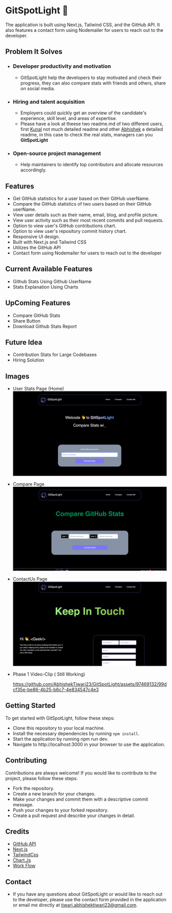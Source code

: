 # GitSpotLight 🐙

 The application is built using Next.js, Tailwind CSS, and the GitHub API. It also features a contact form using Nodemailer for users to reach out to the developer.

## Problem It Solves

- ### Developer productivity and motivation
    - GitSpotLight help the developers to stay motivated and check their progress, they can also compare stats with friends and others, share on social media.
- ### Hiring and talent acquisition
    - Employers could quickly get an overview of the candidate's experience, skill level, and areas of expertise.
    - Please have a look at theese two readme.md of two different users, first [Kunal](https://github.com/kunal-kushwaha) not much detailed readme and other [Abhishek](https://github.com/AbhishekTiwari23) a detailed readme, in this case to check the real stats, managers can you __GitSpotLight__
- ### Open-source project management
    - Help maintainers to identify top contributors and allocate resources accordingly.


## Features

- Get GitHub statistics for a user based on their GitHub userName.
- Compare the GitHub statistics of two users based on their GitHub userName.
- View user details such as their name, email, blog, and profile picture.
- View user activity such as their most recent commits and pull requests.
- Option to view user's GitHub contributions chart.
- Option to view user's repository commit history chart.
- Responsive UI design.
- Built with Next.js and Tailwind CSS
- Utilizes the GitHub API
- Contact form using Nodemailer for users to reach out to the developer

## Current Available Features

- Github Stats Using Github UserName
- Stats Explanation Using Charts


## UpComing Features

- Compare GitHub Stats
- Share Button
- Download Github Stats Report

## Future Idea

- Contribution Stats for Large Codebases
- Hiring Solution

## Images

- User Stats Page (Home)
    ![](./assets/readme/home.png)

- Compare Page
    ![](./assets/readme/compare.png)
    
- ContactUs Page
    ![](./assets/readme/contact.png)
    
- Phase 1 Video-Clip ( Still Working)

    https://github.com/AbhishekTiwari23/GitSpotLight/assets/97469132/99dcf35e-be86-4b25-b6c7-4e834547c4e3



## Getting Started

To get started with GitSpotLight, follow these steps:

- Clone this repository to your local machine.
- Install the necessary dependencies by running `npm install`.
- Start the application by running npm run dev.
- Navigate to http://localhost:3000 in your browser to use the application.


## Contributing

Contributions are always welcome! If you would like to contribute to the project, please follow these steps:

- Fork the repository.
- Create a new branch for your changes.
- Make your changes and commit them with a descriptive commit message.
- Push your changes to your forked repository.
- Create a pull request and describe your changes in detail.


## Credits

- [GitHub API](https://docs.github.com/en/rest)
- [Next.js](https://nextjs.org/docs/getting-started)
- [TailwindCss](https://tailwindcss.com/docs/installation)
- [Chart.Js](https://www.chartjs.org/docs/latest/)
- [Work Flow](./workFlow.md)

## Contact
- If you have any questions about GitSpotLight or would like to reach out to the developer, please use the contact form provided in the application or email me directly at tiwari.abhishektiwari23@gmail.com.
